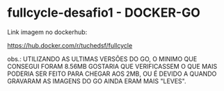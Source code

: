 # fullcycle-desafio1 - DOCKER-GO



Link imagem no dockerhub:

https://hub.docker.com/r/tuchedsf/fullcycle



obs.: UTILIZANDO AS ULTIMAS VERSÕES DO GO, O MINIMO QUE CONSEGUI FORAM 8.56MB GOSTARIA QUE VERIFICASSEM O QUE MAIS PODERIA SER FEITO PARA CHEGAR AOS 2MB, OU É DEVIDO A QUANDO GRAVARAM AS IMAGENS DO GO AINDA ERAM MAIS "LEVES".
